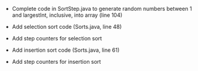 - Complete code in SortStep.java to generate random numbers between 1 and largestInt, inclusive, into array (line 104)

- Add selection sort code (Sorts.java, line 48)
- Add step counters for selection sort

- Add insertion sort code (Sorts.java, line 61)
- Add step counters for insertion sort
